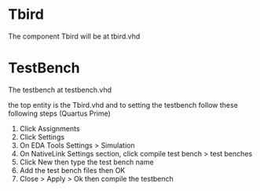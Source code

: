 # Tbird
The component Tbird will be at tbird.vhd

# TestBench
The testbench at testbench.vhd

the top entity is the Tbird.vhd
and to setting the testbench follow these following steps (Quartus Prime)
  1. Click Assignments
  2. Click Settings
  3. On EDA Tools Settings > Simulation
  4. On NativeLink Settings section, click compile test bench > test benches
  5. Click New then type the test bench name
  6. Add the test bench files then OK
  7. Close > Apply > Ok then compile the testbench
